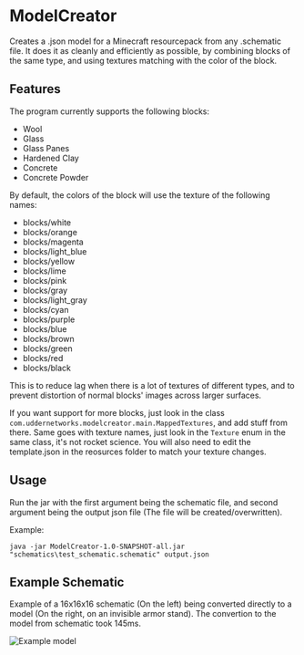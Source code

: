 # ModelCreator
Creates a .json model for a Minecraft resourcepack from any .schematic file. It does it as cleanly and efficiently as possible, by combining blocks of the same type, and using textures matching with the color of the block.


## Features
The program currently supports the following blocks:
- Wool
- Glass
- Glass Panes
- Hardened Clay
- Concrete
- Concrete Powder

By default, the colors of the block will use the texture of the following names:
- blocks/white
- blocks/orange
- blocks/magenta
- blocks/light_blue
- blocks/yellow
- blocks/lime
- blocks/pink
- blocks/gray
- blocks/light_gray
- blocks/cyan
- blocks/purple
- blocks/blue
- blocks/brown
- blocks/green
- blocks/red
- blocks/black

This is to reduce lag when there is a lot of textures of different types, and to prevent distortion of normal blocks' images across larger surfaces.

If you want support for more blocks, just look in the class `com.uddernetworks.modelcreator.main.MappedTextures`, and add stuff from there. Same goes with texture names, just look in the `Texture` enum in the same class, it's not rocket science. You will also need to edit the template.json in the reosurces folder to match your texture changes.

## Usage

Run the jar with the first argument being the schematic file, and second argument being the output json file (The file will be created/overwritten).

Example:
```
java -jar ModelCreator-1.0-SNAPSHOT-all.jar "schematics\test_schematic.schematic" output.json
```

## Example Schematic
Example of a 16x16x16 schematic (On the left) being converted directly to a model (On the right, on an invisible armor stand). The convertion to the model from schematic took 145ms.

![Example model](https://rubbaboy.me/images/hyw240d)
